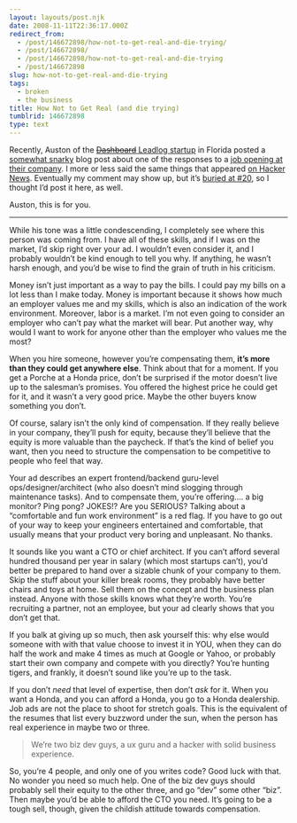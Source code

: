 ```yaml
---
layout: layouts/post.njk
date: 2008-11-11T22:36:17.000Z
redirect_from:
  - /post/146672898/how-not-to-get-real-and-die-trying/
  - /post/146672898/
  - /post/146672898/how-not-to-get-real-and-die-trying
  - /post/146672898
slug: how-not-to-get-real-and-die-trying
tags:
  - broken
  - the business
title: How Not to Get Real (and die trying)
tumblrid: 146672898
type: text
---
```

<p>Recently, Auston of the <a href="http://getrealordie.com/"><del datetime="2008-11-12T16:30:10+00:00">Dashboard</del> Leadlog startup</a> in Florida posted a <a href="http://getrealordie.com/?p=12">somewhat snarky</a> blog post about one of the responses to a <a href="http://www.krop.com/jobs/n6ky3/">job opening at their company</a>.  I more or less said the same things that appeared <a href="http://news.ycombinator.com/item?id=360574">on Hacker News</a>.  Eventually my comment may show up, but it&rsquo;s <a href="http://getrealordie.com/?p=12#comment-20">buried at #20</a>, so I thought I&rsquo;d post it here, as well.</p>

<p>Auston, this is for you.</p>

<hr><p>While his tone was a little condescending, I completely see where this person was coming from.  I have all of these skills, and if I was on the market, I&rsquo;d skip right over your ad.  I wouldn&rsquo;t even consider it, and I probably wouldn&rsquo;t be kind enough to tell you why.  If anything, he wasn&rsquo;t harsh enough, and you&rsquo;d be wise to find the grain of truth in his criticism.</p>

<p>Money isn&rsquo;t just important as a way to pay the bills.  I could pay my bills on a lot less than I make today.  Money is important because it shows how much an employer values me and my skills, which is also an indication of the work environment.  Moreover, labor is a market.  I&rsquo;m not even going to consider an employer who can&rsquo;t pay what the market will bear.  Put another way, why would I want to work for anyone other than the employer who values me the most?</p>

<p>When you hire someone, however you&rsquo;re compensating them, <strong>it&rsquo;s more than they could get anywhere else</strong>.  Think about that for a moment.  If you get a Porche at a Honda price, don&rsquo;t be surprised if the motor doesn&rsquo;t live up to the salesman&rsquo;s promises.  You offered the highest price he could get for it, and it wasn&rsquo;t a very good price.  Maybe the other buyers know something you don&rsquo;t.</p>

<p>Of course, salary isn&rsquo;t the only kind of compensation.  If they really believe in your company, they&rsquo;ll push for equity, because they&rsquo;ll believe that the equity is more valuable than the paycheck.  If that&rsquo;s the kind of belief you want, then you need to structure the compensation to be competitive to people who feel that way.</p>

<p>Your ad describes an expert frontend/backend guru-level ops/designer/architect (who also doesn&rsquo;t mind slogging through maintenance tasks).  And to compensate them, you&rsquo;re offering&hellip;. a big monitor? Ping pong? JOKES!? Are you SERIOUS?  Talking about a &ldquo;comfortable and fun work environment&rdquo; is a red flag.  If you have to go out of your way to keep your engineers entertained and comfortable, that usually means that your product very boring and unpleasant.  No thanks.</p>

<p>It sounds like you want a CTO or chief architect.  If you can&rsquo;t afford several hundred thousand per year in salary (which most startups can&rsquo;t), you&rsquo;d better be prepared to hand over a sizable chunk of your company to them.  Skip the stuff about your killer break rooms, they probably have better chairs and toys at home.  Sell them on the concept and the business plan instead.  Anyone with those skills knows what they&rsquo;re worth.  You&rsquo;re recruiting a partner, not an employee, but your ad clearly shows that you don&rsquo;t get that.</p>

<p>If you balk at giving up so much, then ask yourself this: why else would someone with with that value choose to invest it in YOU, when they can do half the work and make 4 times as much at Google or Yahoo, or probably start their own company and compete with you directly?  You&rsquo;re hunting tigers, and frankly, it doesn&rsquo;t sound like you&rsquo;re up to the task.</p>

<p>If you don&rsquo;t <em>need</em> that level of expertise, then don&rsquo;t <em>ask</em> for it.  When you want a Honda, and you can afford a Honda, you go to a Honda dealership.  Job ads are not the place to shoot for stretch goals.  This is the equivalent of the resumes that list every buzzword under the sun, when the person has real experience in maybe two or three.</p>

<blockquote>We&rsquo;re two biz dev guys, a ux guru and a hacker with solid business experience.</blockquote>

<p>So, you&rsquo;re 4 people, and only one of you writes code?  Good luck with that.  No wonder you need so much help.  One of the biz dev guys should probably sell their equity to the other three, and go &ldquo;dev&rdquo; some other &ldquo;biz&rdquo;.  Then maybe you&rsquo;d be able to afford the CTO you need.  It&rsquo;s going to be a tough sell, though, given the childish attitude towards compensation.</p>
